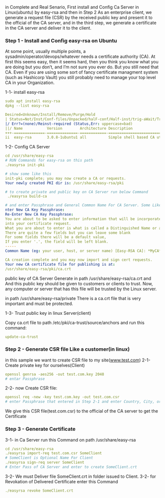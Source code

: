 in Complete and Real Senario, First install and Config Ca Server in Linux(ubuntu) by easy-rsa and then in Step 2 As an enterprise client, we generate a request file (CSR) by the received public key and present it to the official of the CA server, and in the third step, we generate a certificate in the CA server and deliver it to the client.

### Step 1 - Install and Config easy-rsa on Ubuntu
At some point, usually multiple points, a sysadmin/operator/devops/whatever needs a certificate authority (CA). At first this seems easy, then it seems hard, then you think you know what 
you are doing but you don’t, and I’m not sure you ever do. But you still need that CA. Even if you are using some sort of fancy certificate managment system (such as Hashicorp Vault) you 
still probably need to manage your top level CA in your Organization.


1-1- install easy-rsa
```yml
sudo apt install easy-rsa
dpkg --list easy-rsa

Desired=Unknown/Install/Remove/Purge/Hold
| Status=Not/Inst/Conf-files/Unpacked/halF-conf/Half-inst/trig-aWait/Trig-pend
|/ Err?=(none)/Reinst-required (Status,Err: uppercase=bad)
||/ Name           Version        Architecture Description
+++-==============-==============-============-=================================
ii  easy-rsa       3.0.8-1ubuntu1 all          Simple shell based CA utility

```
1-2- Config CA Server
```yml
cd /usr/share/easy-rsa
# RUN Commands for easy-rsa on this path
./easyrsa init-pki

# show some like this 
init-pki complete; you may now create a CA or requests.
Your newly created PKI dir is: /usr/share/easy-rsa/pki

# to create private and public key on CA Server run below Command
 ./easyrsa build-ca

# and enter Passphrase and General Common Name For CA Server. Some Like this:
nter New CA Key Passphrase: 
Re-Enter New CA Key Passphrase: 
You are about to be asked to enter information that will be incorporated
into your certificate request.
What you are about to enter is what is called a Distinguished Name or a DN.
There are quite a few fields but you can leave some blank
For some fields there will be a default value,
If you enter '.', the field will be left blank.
-----
Common Name (eg: your user, host, or server name) [Easy-RSA CA]: *MyCA*

CA creation complete and you may now import and sign cert requests.
Your new CA certificate file for publishing is at:
/usr/share/easy-rsa/pki/ca.crt
```
public key of CA Server Generate in path /usr/share/easy-rsa/ca.crt and And this public key should be given to customers or clients to trust. Now, any computer or server that has this file will be trusted by the Linux server.

in path /usr/share/easy-rsa/private There is a ca.crt file that is very important and must be protected.

1-3- Trust public key in linux Server(client)

Copy ca.crt file to path /etc/pki/ca-trust/source/anchors and run this command:
```yml
update-ca-trust
```

### Step 2 - Generate CSR file Like a customer(in linux)
in this sample we want to create CSR file to my site(www.test.com)
2-1- Create private key for ourselves(Client)
```yml
openssl genrsa -aes256 -out test.com.key 2048
# entar Passphrase
```

2-2- now Create CSR file:
```yml
openssl req -new -key test.com.key -out test.com.csr
# enter Passphrase that entered in Step 2-1 and enter Country, City, organization and OU and enter Common name(cn) that is very important(*.test.com or www.test.com)
```
We give this CSR file(test.com.csr) to the official of the CA server to get the Certificate

### Step 3 - Generate Certificate
3-1- in Ca Server run this Command on path /usr/share/easy-rsa
```yml
cd /usr/share/easy-rsa
./easyrsa import-req test.com.csr SomeClient
# SomeClient is Optional Name For Client
./easyrsa sign-req server SomeClient
# Enter Pass of CA Server and enter to create SomeClient.crt
```

3-2- We must Deliver file SomeClient.crt in folder issued to Client.
3-2- for Revokation of Delivered Certificate enter this Command
```yml
./easyrsa revoke SomeClient.crt
```








